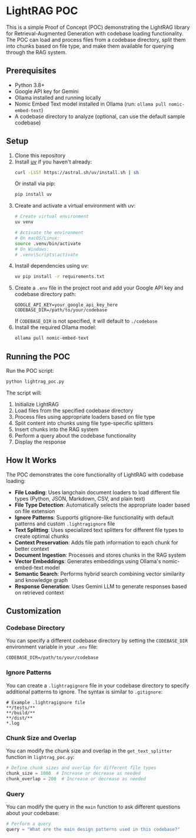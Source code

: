 # LightRAG POC

This is a simple Proof of Concept (POC) demonstrating the LightRAG library for Retrieval-Augmented Generation with codebase loading functionality. The POC can load and process files from a codebase directory, split them into chunks based on file type, and make them available for querying through the RAG system.

## Prerequisites

- Python 3.8+
- Google API key for Gemini
- Ollama installed and running locally
- Nomic Embed Text model installed in Ollama (run: `ollama pull nomic-embed-text`)
- A codebase directory to analyze (optional, can use the default sample codebase)

## Setup

1. Clone this repository
2. Install [uv](https://github.com/astral-sh/uv) if you haven't already:
   ```bash
   curl -LsSf https://astral.sh/uv/install.sh | sh
   ```
   Or install via pip:
   ```bash
   pip install uv
   ```
3. Create and activate a virtual environment with uv:
   ```bash
   # Create virtual environment
   uv venv
   
   # Activate the environment
   # On macOS/Linux:
   source .venv/bin/activate
   # On Windows:
   # .venv\Scripts\activate
   ```
4. Install dependencies using uv:
   ```bash
   uv pip install -r requirements.txt
   ```
5. Create a `.env` file in the project root and add your Google API key and codebase directory path:
   ```
   GOOGLE_API_KEY=your_google_api_key_here
   CODEBASE_DIR=/path/to/your/codebase
   ```
   If `CODEBASE_DIR` is not specified, it will default to `./codebase`
6. Install the required Ollama model:
   ```bash
   ollama pull nomic-embed-text
   ```

## Running the POC

Run the POC script:
```bash
python lightrag_poc.py
```

The script will:
1. Initialize LightRAG
2. Load files from the specified codebase directory
3. Process files using appropriate loaders based on file type
4. Split content into chunks using file type-specific splitters
5. Insert chunks into the RAG system
6. Perform a query about the codebase functionality
7. Display the response

## How It Works

The POC demonstrates the core functionality of LightRAG with codebase loading:

- **File Loading**: Uses langchain document loaders to load different file types (Python, JSON, Markdown, CSV, and plain text)
- **File Type Detection**: Automatically selects the appropriate loader based on file extension
- **Ignore Patterns**: Supports gitignore-like functionality with default patterns and custom `.lightragignore` file
- **Text Splitting**: Uses specialized text splitters for different file types to create optimal chunks
- **Context Preservation**: Adds file path information to each chunk for better context
- **Document Ingestion**: Processes and stores chunks in the RAG system
- **Vector Embeddings**: Generates embeddings using Ollama's nomic-embed-text model
- **Semantic Search**: Performs hybrid search combining vector similarity and knowledge graph
- **Response Generation**: Uses Gemini LLM to generate responses based on retrieved context

## Customization

### Codebase Directory

You can specify a different codebase directory by setting the `CODEBASE_DIR` environment variable in your `.env` file:

```
CODEBASE_DIR=/path/to/your/codebase
```

### Ignore Patterns

You can create a `.lightragignore` file in your codebase directory to specify additional patterns to ignore. The syntax is similar to `.gitignore`:

```
# Example .lightragignore file
**/tests/**
**/build/**
**/dist/**
*.log
```

### Chunk Size and Overlap

You can modify the chunk size and overlap in the `get_text_splitter` function in `lightrag_poc.py`:

```python
# Define chunk sizes and overlap for different file types
chunk_size = 1000  # Increase or decrease as needed
chunk_overlap = 200  # Increase or decrease as needed
```

### Query

You can modify the query in the `main` function to ask different questions about your codebase:

```python
# Perform a query
query = "What are the main design patterns used in this codebase?"
```
